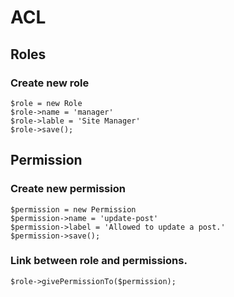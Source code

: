 # ACL

## Roles

### Create new role
    $role = new Role
    $role->name = 'manager'
    $role->lable = 'Site Manager'
    $role->save();

## Permission

### Create new permission

    $permission = new Permission
    $permission->name = 'update-post'
    $permission->label = 'Allowed to update a post.'
    $permission->save();

### Link between role and permissions.

    $role->givePermissionTo($permission);

